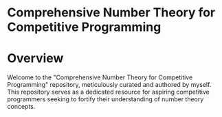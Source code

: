# Comprehensive Number Theory for Competitive Programming

# Overview
Welcome to the "Comprehensive Number Theory for Competitive Programming" repository, meticulously curated and authored by myself. This repository serves as a dedicated resource for aspiring competitive programmers seeking to fortify their understanding of number theory concepts.

